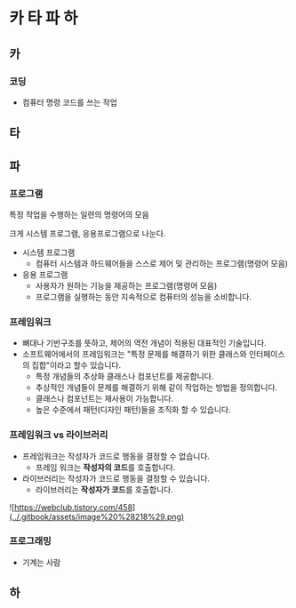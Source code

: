 # 카 타 파 하

## 카

### 코딩

* 컴퓨터 명령 코드를 쓰는 작업

## 타



## 파

### 프로그램

특정 작업을 수행하는 일련의 명령어의 모음

크게 시스템 프로그램, 응용프로그램으로 나눈다.

* 시스템 프로그램
  * 컴퓨터 시스템과 하드웨어들을 스스로 제어 및 관리하는 프로그램\(명령어 모음\)
* 응용 프로그램
  * 사용자가 원하는 기능을 제공하는 프로그램\(명령어 모음\)
  * 프로그램을 실행하는 동안 지속적으로 컴퓨터의 성능을 소비합니다.

### 프레임워크

* 뼈대나 기반구조를 뜻하고, 제어의 역전 개념이 적용된 대표적인 기술입니다.
* 소프트웨어에서의 프레임워크는 "특정 문제를 해결하기 위한 클래스와 인터페이스의 집합"이라고 할수 있습니다.
  * 특정 개념들의 추상화 클래스나 컴포넌트를 제공합니다.
  * 추상적인 개념들이 문제를 해결하기 위해 같이 작업하는 방법을 정의합니다.
  * 클래스나 컴포넌트는 재사용이 가능합니다.
  * 높은 수준에서 패턴\(디자인 패턴\)들을 조직화 할 수 있습니다.

### 프레임워크 vs 라이브러리

* 프레임워크는 작성자가 코드로 행동을 결정할 수 없습니다.
  * 프레임 워크는 **작성자의 코드**를 호출합니다.
* 라이브러리는 작성자가 코드로 행동을 결정할 수 있습니다.
  * 라이브러리는 **작성자가 코드**를 호출합니다.

![https://webclub.tistory.com/458](../.gitbook/assets/image%20%28218%29.png)

### 프로그래밍

* 기계는 사람

## 하

